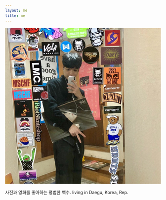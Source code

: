 ```yaml
---
layout: me
title: me
---
```



![img](/me/me.jpg)

사진과 영화를 좋아하는 평범한 백수.
living in Daegu, Korea, Rep.